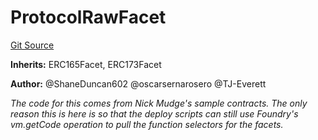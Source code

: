 # ProtocolRawFacet
[Git Source](https://github.com/thrackle-io/tron/blob/a6e068f4bc8dd6e86015430d874759ac1519196d/src/protocol/diamond/ProtocolRawFacet.sol)

**Inherits:**
ERC165Facet, ERC173Facet

**Author:**
@ShaneDuncan602 @oscarsernarosero @TJ-Everett

*The code for this comes from Nick Mudge's sample contracts. The only reason this is here is so that the deploy scripts can
still use Foundry's vm.getCode operation to pull the function selectors for the facets.*


